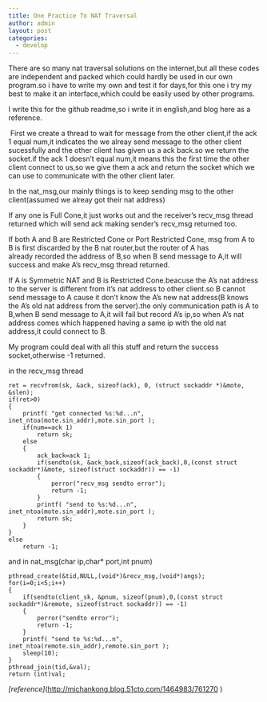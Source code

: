 ```yaml
---
title: One Practice To NAT Traversal
author: admin
layout: post
categories:
  - develop
---
```



There are so many nat traversal solutions on the internet,but all these codes are independent and packed which could hardly be used in our own program.so i have to write my own and test it for days,for this one i try my best to make it an interface,which could be easily used by other programs.

I write this for the github readme,so i write it in english,and blog here as a reference.

 First we create a thread to wait for message from the other client,if the ack 1 equal num,it indicates the we alreay send message to the other client sucessfully and the other client has given us a ack back.so we return the socket.if the ack 1 doesn’t equal num,it means this the first time the other client connect to us,so we give them a ack and return the socket which we can use to communicate with the other client later.

In the nat_msg,our mainly things is to keep sending msg to the other client(assumed we alreay got their nat address)

If any one is Full Cone,it just works out and the receiver’s recv\_msg thread returned which will send ack making sender’s recv\_msg returned too.

If both A and B are Restricted Cone or Port Restricted Cone, msg from A to B is first discarded by the B nat router,but the router of A has already recorded the address of B,so when B send message to A,it will success and make A’s recv_msg thread returned.

If A is Symmetric NAT and B is Restricted Cone.beacuse the A’s nat address to the server is different from it’s nat address to other client.so B cannot send message to A cause it don’t know the A’s new nat address(B knows the A’s old nat address from the server).the only communication path is A to B,when B send message to A,it will fail but record A’s ip,so when A’s nat address comes which happened having a same ip with the old nat address,it could connect to B.

My program could deal with all this stuff and return the success socket,otherwise -1 returned.

in the recv_msg thread

    ret = recvfrom(sk, &ack, sizeof(ack), 0, (struct sockaddr *)&mote, &slen);
    if(ret>0)
    {
    	printf( "get connected %s:%d...n", inet_ntoa(mote.sin_addr),mote.sin_port );
    	if(num==ack 1)
    		return sk;
    	else
    	{
    		ack_back=ack 1;
    		if(sendto(sk, &ack_back,sizeof(ack_back),0,(const struct sockaddr*)&mote, sizeof(struct sockaddr)) == -1)
    		{
    			perror("recv_msg sendto error");
    			return -1;
    		}
			printf( "send to %s:%d...n", inet_ntoa(mote.sin_addr),mote.sin_port );
			return sk;
    	}
    }
    else
    	return -1;

and in nat_msg(char ip,char* port,int pnum)

    pthread_create(&tid,NULL,(void*)&recv_msg,(void*)angs);
    for(i=0;i<5;i++)	
	{
		if(sendto(client_sk, &pnum, sizeof(pnum),0,(const struct sockaddr*)&remote, sizeof(struct sockaddr)) == -1)
    	{
    		perror("sendto error");
    		return -1;
    	}
    	printf( "send to %s:%d...n", inet_ntoa(remote.sin_addr),remote.sin_port );
    	sleep(10);
    }
    pthread_join(tid,&val);
    return (int)val;

	
*[reference]*(http://michankong.blog.51cto.com/1464983/761270 )
